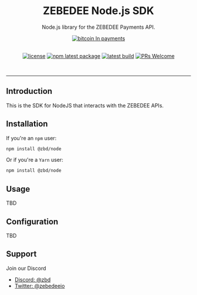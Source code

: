 <h1 align="center">ZEBEDEE Node.js SDK</h1>

<div align="center">
<!-- <img width="200" src="https://user-images.githubusercontent.com/9343811/165975569-1bc29814-884c-4931-83df-860043b625b7.svg" />
</div> -->

<div align="center">

Node.js library for the ZEBEDEE Payments API.

[![bitcoin ln payments](https://img.shields.io/badge/Lightning-Payments-orange?style=for-the-badge&logo=bitcoin)](https://www.npmjs.com/package/@zbd/node)
<br/><br/>

[![license](https://img.shields.io/badge/license-MIT-blue.svg)](https://github.com/zebedeeio/zbd-node/blob/HEAD/LICENSE.md) [![npm latest package](https://img.shields.io/npm/v/@zbd/node/latest.svg)](https://www.npmjs.com/package/@zbd/node) [![latest build](https://img.shields.io/badge/build-passing-blueviolet)](https://www.npmjs.com/package/docusaurus-plugin-openapi-docs) [![PRs Welcome](https://img.shields.io/badge/PRs-welcome-brightgreen.svg)](https://github.com/zebedeeio/zbd-node/blob/HEAD/CONTRIBUTING.md#pull-requests)

<br />

</div>

<!-- <p align="center"> -->

<!-- <img src="https://user-images.githubusercontent.com/9343811/179986155-128a37aa-047f-4f0f-89df-700b1b920ff5.gif" width="750" /> -->

<!-- </p> -->

---

<div align="left">

## Introduction

This is the SDK for NodeJS that interacts with the ZEBEDEE APIs.

## Installation

If you're an `npm` user:

```bash
npm install @zbd/node
```

Or if you're a `Yarn` user:

```bash
npm install @zbd/node
```

## Usage

TBD

## Configuration

TBD

## Support

Join our Discord 

* [Discord: @zbd](https://discord.com/zbd)
* [Twitter: @zebedeeio](https://twitter.com/zebedeeio)

</div>